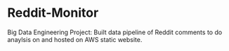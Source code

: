 # Reddit-Monitor
Big Data Engineering Project: Built data pipeline of Reddit comments to do anaylsis on and hosted on AWS static website.

